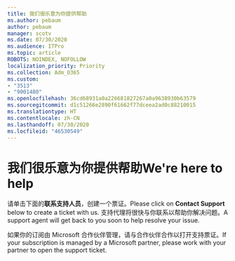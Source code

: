 ```yaml
---
title: 我们很乐意为你提供帮助
ms.author: pebaum
author: pebaum
manager: scotv
ms.date: 07/30/2020
ms.audience: ITPro
ms.topic: article
ROBOTS: NOINDEX, NOFOLLOW
localization_priority: Priority
ms.collection: Adm_O365
ms.custom:
- "3513"
- "9001480"
ms.openlocfilehash: 36cd68931a0a226681827267a0a9638930b63579
ms.sourcegitcommit: d1c51266e2890f61662f77dceea2ad0c88210015
ms.translationtype: HT
ms.contentlocale: zh-CN
ms.lasthandoff: 07/30/2020
ms.locfileid: "46530549"
---
```

# <a name="were-here-to-help"></a><span data-ttu-id="ac17e-102">我们很乐意为你提供帮助</span><span class="sxs-lookup"><span data-stu-id="ac17e-102">We're here to help</span></span>

<span data-ttu-id="ac17e-103">请单击下面的**联系支持人员**，创建一个票证。</span><span class="sxs-lookup"><span data-stu-id="ac17e-103">Please click on **Contact Support** below to create a ticket with us.</span></span> <span data-ttu-id="ac17e-104">支持代理将很快与你联系以帮助你解决问题。</span><span class="sxs-lookup"><span data-stu-id="ac17e-104">A support agent will get back to you soon to help resolve your issue.</span></span>

<span data-ttu-id="ac17e-105">如果你的订阅由 Microsoft 合作伙伴管理，请与合作伙伴合作以打开支持票证。</span><span class="sxs-lookup"><span data-stu-id="ac17e-105">If your subscription is managed by a Microsoft partner, please work with your partner to open the support ticket.</span></span>